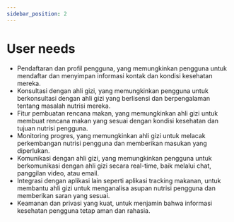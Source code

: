 ```yaml
---
sidebar_position: 2
---
```


# User needs

- Pendaftaran dan profil pengguna, yang memungkinkan pengguna untuk mendaftar dan menyimpan informasi kontak dan kondisi kesehatan mereka.
- Konsultasi dengan ahli gizi, yang memungkinkan pengguna untuk berkonsultasi dengan ahli gizi yang berlisensi dan berpengalaman tentang masalah nutrisi mereka.
- Fitur pembuatan rencana makan, yang memungkinkan ahli gizi untuk membuat rencana makan yang sesuai dengan kondisi kesehatan dan tujuan nutrisi pengguna.
- Monitoring progres, yang memungkinkan ahli gizi untuk melacak perkembangan nutrisi pengguna dan memberikan masukan yang diperlukan.
- Komunikasi dengan ahli gizi, yang memungkinkan pengguna untuk berkomunikasi dengan ahli gizi secara real-time, baik melalui chat, panggilan video, atau email.
- Integrasi dengan aplikasi lain seperti aplikasi tracking makanan, untuk membantu ahli gizi untuk menganalisa asupan nutrisi pengguna dan memberikan saran yang sesuai.
- Keamanan dan privasi yang kuat, untuk menjamin bahwa informasi kesehatan pengguna tetap aman dan rahasia.
